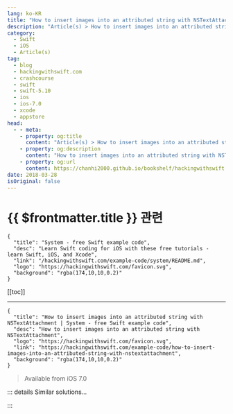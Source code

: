 ```yaml
---
lang: ko-KR
title: "How to insert images into an attributed string with NSTextAttachment"
description: "Article(s) > How to insert images into an attributed string with NSTextAttachment"
category:
  - Swift
  - iOS
  - Article(s)
tag: 
  - blog
  - hackingwithswift.com
  - crashcourse
  - swift
  - swift-5.10
  - ios
  - ios-7.0
  - xcode
  - appstore
head:
  - - meta:
    - property: og:title
      content: "Article(s) > How to insert images into an attributed string with NSTextAttachment"
    - property: og:description
      content: "How to insert images into an attributed string with NSTextAttachment"
    - property: og:url
      content: https://chanhi2000.github.io/bookshelf/hackingwithswift.com/example-code/how-to-insert-images-into-an-attributed-string-with-nstextattachment.html
date: 2018-03-28
isOriginal: false
---
```


# {{ $frontmatter.title }} 관련

```component VPCard
{
  "title": "System - free Swift example code",
  "desc": "Learn Swift coding for iOS with these free tutorials - learn Swift, iOS, and Xcode",
  "link": "/hackingwithswift.com/example-code/system/README.md",
  "logo": "https://hackingwithswift.com/favicon.svg",
  "background": "rgba(174,10,10,0.2)"
}
```

[[toc]]

---

```component VPCard
{
  "title": "How to insert images into an attributed string with NSTextAttachment | System - free Swift example code",
  "desc": "How to insert images into an attributed string with NSTextAttachment",
  "logo": "https://hackingwithswift.com/favicon.svg",
  "link": "https://hackingwithswift.com/example-code/how-to-insert-images-into-an-attributed-string-with-nstextattachment",
  "background": "rgba(174,10,10,0.2)"
}
```

> Available from iOS 7.0

<!-- TODO: 작성 -->

<!-- 
If you've ever tried to lay out multiple `UILabels` mixed in with `UIImageViews`, you'll know it's almost impossible to make them line up correctly even after you add dozens of Auto Layout rules.

If you are able to use it, there is a much simpler suggestion: `NSAttributedString` and `NSTextAttachment`. Attributed strings are strings with formatting attached (bold, italics, alignment, colors, etc), but you can also attach images inside attributed strings, and they just get drawn right along with the text.

Here's an example to help you get started:

```swift
// create an NSMutableAttributedString that we'll append everything to
let fullString = NSMutableAttributedString(string: "Start of text")

// create our NSTextAttachment
let image1Attachment = NSTextAttachment()
image1Attachment.image = UIImage(named: "awesomeIcon.png")

// wrap the attachment in its own attributed string so we can append it
let image1String = NSAttributedString(attachment: image1Attachment)

// add the NSTextAttachment wrapper to our full string, then add some more text.
fullString.append(image1String)
fullString.append(NSAttributedString(string: "End of text"))

// draw the result in a label
yourLabel.attributedText = fullString
```

Using this technique is much easier than Auto Layout, because iOS becomes responsible for drawing the image directly inside the string. This means if your user interface adjusts because of things like rotation or multi-tasking, the string - and its images - will redraw smoothly, with no further work from you.

-->

::: details Similar solutions…

<!--
/quick-start/swiftui/how-to-insert-images-into-text">How to insert images into text 
/quick-start/concurrency/how-to-use-continuations-to-convert-completion-handlers-into-async-functions">How to use continuations to convert completion handlers into async functions 
/example-code/uicolor/how-to-convert-a-html-name-string-into-a-uicolor">How to convert a HTML name string into a UIColor 
/example-code/arrays/how-to-join-an-array-of-strings-into-a-single-string">How to join an array of strings into a single string 
/example-code/strings/how-to-split-a-string-into-an-array-componentsseparatedby">How to split a string into an array: components(separatedBy:)</a>
-->

:::

